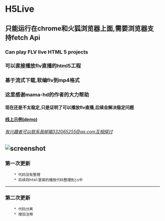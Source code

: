 # H5Live
## 只能运行在chrome和火狐浏览器上面,需要浏览器支持fetch Api
### Can play FLV  live  HTML 5 projects
### 可以直接播放flv直播的html5工程
### 基于流式下载,软编flv到mp4格式
### 这里感谢mama-hd的作者的大力帮助
#### 现在还是不太稳定,只是证明了可以播放flv直播,后续会解决稳定问题
#### [线上示例(demo)](http://gao11.cn/h5live/H5LiveFlv.html) 
###### 有兴趣者可以联系我邮箱332065255@qq.com互相探讨
![screenshot](http://gao11.cn/img/1.jpg)
-----------------------------------------
### 第一次更新
		* 代码没有整理
		* 后续将html里面的播放代码整理到js中
------------------------------------
### 第二次更新
		* 代码分离
		* 增加注释